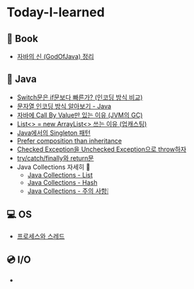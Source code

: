 # Today-I-learned

## 📕 Book

- [자바의 신 (GodOfJava) 정리](/GodOfJava/목차.md)

## 🔎 Java

- [Switch문은 if문보다 빠른가? (인코딩 방식 비교)](/java/switch_encoding.md)
- [문자열 인코딩 방식 알아보기 - Java](/java/encoding.md)
- [자바에 Call By Value만 있는 이유 (JVM의 GC)](/java/call_by_value.md)
- [List<> = new ArrayList<> 쓰는 이유 (업캐스팅)](/java/upcasting.md)
- [Java에서의 Singleton 패턴](/java/singleton.md)
- [Prefer composition than inheritance](/java/prefer_composition_than_inheritance.md)
- [Checked Exception을 Unchecked Exception으로 throw하자](/java/wrapping_checked_exception_into_unchecked_exception.md)
- [try/catch/finally와 return문](/java/try-catch-finally와_return문.md)
- Java Collections 자세히 🔎
  - [Java Collections - List](/java/collections_list.md)
  - [Java Collections - Hash](/java/collections_hash.md)
  - [Java Collections - 주의 사항❕](/java/collections_warning.md)


## 💻 OS
- [프로세스와 스레드](/OS/proc_thread.md)

## 💿 I/O
- 
